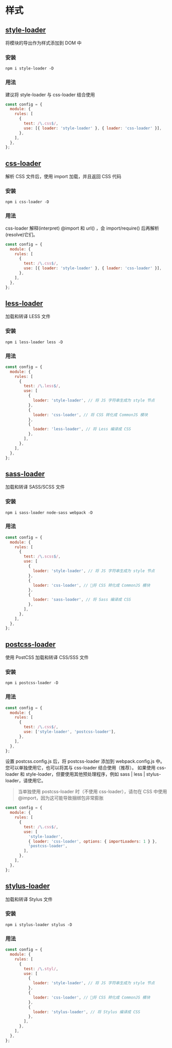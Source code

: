# 样式

## [style-loader](https://www.webpack.js.org/loaders/style-loader/)

将模块的导出作为样式添加到 DOM 中

### 安装

```
npm i style-loader -D
```

### 用法

建议将 style-loader 与 css-loader 结合使用

```javascript
const config = {
  module: {
    rules: [
      {
        test: /\.css$/,
        use: [{ loader: 'style-loader' }, { loader: 'css-loader' }],
      },
    ],
  },
};
```

## [css-loader](https://www.webpack.js.org/loaders/css-loader/)

解析 CSS 文件后，使用 import 加载，并且返回 CSS 代码

### 安装

```
npm i css-loader -D
```

### 用法

css-loader 解释(interpret) @import 和 url() ，会 import/require() 后再解析(resolve)它们。

```javascript
const config = {
  module: {
    rules: [
      {
        test: /\.css$/,
        use: [{ loader: 'style-loader' }, { loader: 'css-loader' }],
      },
    ],
  },
};
```

## [less-loader](https://www.webpack.js.org/loaders/less-loader/)

加载和转译 LESS 文件

### 安装

```
npm i less-loader less -D
```

### 用法

```javascript
const config = {
  module: {
    rules: [
      {
        test: /\.less$/,
        use: [
          {
            loader: 'style-loader', // 将 JS 字符串生成为 style 节点
          },
          {
            loader: 'css-loader', // 将 CSS 转化成 CommonJS 模块
          },
          {
            loader: 'less-loader', // 将 Less 编译成 CSS
          },
        ],
      },
    ],
  },
};
```

## [sass-loader](https://www.webpack.js.org/loaders/sass-loader/)

加载和转译 SASS/SCSS 文件

### 安装

```
npm i sass-loader node-sass webpack -D
```

### 用法

```javascript
const config = {
  module: {
    rules: [
      {
        test: /\.scss$/,
        use: [
          {
            loader: 'style-loader', // 将 JS 字符串生成为 style 节点
          },
          {
            loader: 'css-loader', // 将 CSS 转化成 CommonJS 模块
          },
          {
            loader: 'sass-loader', // 将 Sass 编译成 CSS
          },
        ],
      },
    ],
  },
};
```

## [postcss-loader](https://www.webpack.js.org/loaders/postcss-loader/)

使用 PostCSS 加载和转译 CSS/SSS 文件

### 安装

```
npm i postcss-loader -D
```

### 用法

```javascript
const config = {
  module: {
    rules: [
      {
        test: /\.css$/,
        use: ['style-loader', 'postcss-loader'],
      },
    ],
  },
};
```

设置 postcss.config.js 后，将 postcss-loader 添加到 webpack.config.js 中。 您可以单独使用它，也可以将其与 css-loader 结合使用（推荐）。 如果使用 css-loader 和 style-loader，但要使用其他预处理程序，例如 sass | less | stylus-loader，请使用它。

> 当单独使用 postcss-loader 时（不使用 css-loader），请勿在 CSS 中使用@import，因为这可能导致捆绑包非常膨胀

```javascript
const config = {
  module: {
    rules: [
      {
        test: /\.css$/,
        use: [
          'style-loader',
          { loader: 'css-loader', options: { importLoaders: 1 } },
          'postcss-loader',
        ],
      },
    ],
  },
};
```

## [stylus-loader](https://www.npmjs.com/package/stylus-loader)

加载和转译 Stylus 文件

### 安装

```
npm i stylus-loader stylus -D
```

### 用法

```javascript
const config = {
  module: {
    rules: [
      {
        test: /\.styl/,
        use: [
          {
            loader: 'style-loader', // 将 JS 字符串生成为 style 节点
          },
          {
            loader: 'css-loader', // 将 CSS 转化成 CommonJS 模块
          },
          {
            loader: 'stylus-loader', // 将 Stylus 编译成 CSS
          },
        ],
      },
    ],
  },
};
```
